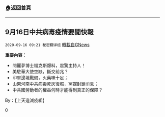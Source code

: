 ###  [:house:返回首頁](https://github.com/ourhimalayas/txt)
---

## 9月16日中共病毒疫情要聞快報
`2020-09-16 09:21 秘密翻译组` [轉載自GNews](https://gnews.org/zh-hant/360958/)

**重要內容：**

- 閆麗夢博士福克斯爆料，震驚主持人！
- 美駐華大使空缺，斷交前兆？
- 印軍邊境戰備，火藥味十足；
- 山東河南中共病毒死灰復燃，黨媒封鎖消息；
- 中共國勞動者的權益何時才能得到真正的保障？




By：【上天造滅疫組】

0
